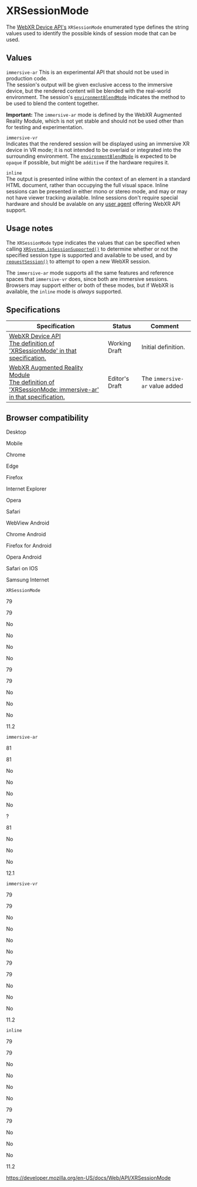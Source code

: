 XRSessionMode
=============

The [WebXR Device API's](webxr_device_api) `XRSessionMode` enumerated type defines the string values used to identify the possible kinds of session mode that can be used.

Values
------

 `immersive-ar` <span class="icon experimental" viewbox="0 0 100 100" xmlns="http://www.w3.org/2000/svg" role="img"> This is an experimental API that should not be used in production code. </span>   
The session's output will be given exclusive access to the immersive device, but the rendered content will be blended with the real-world environment. The session's [`environmentBlendMode`](xrsession/environmentblendmode) indicates the method to be used to blend the content together.

**Important:** The `immersive-ar` mode is defined by the WebXR Augmented Reality Module, which is not yet stable and should not be used other than for testing and experimentation.

`immersive-vr`  
Indicates that the rendered session will be displayed using an immersive XR device in VR mode; it is not intended to be overlaid or integrated into the surrounding environment. The [`environmentBlendMode`](xrsession/environmentblendmode) is expected to be `opaque` if possible, but might be `additive` if the hardware requires it.

`inline`  
The output is presented inline within the context of an element in a standard HTML document, rather than occupying the full visual space. Inline sessions can be presented in either mono or stereo mode, and may or may not have viewer tracking available. Inline sessions don't require special hardware and should be avalable on any [user agent](https://developer.mozilla.org/en-US/docs/Glossary/User_agent) offering WebXR API support.

Usage notes
-----------

The `XRSessionMode` type indicates the values that can be specified when calling [`XRSystem.isSessionSupported()`](xrsystem/issessionsupported) to determine whether or not the specified session type is supported and available to be used, and by [`requestSession()`](xrsystem/requestsession) to attempt to open a new WebXR session.

The `immersive-ar` mode supports all the same features and reference spaces that `immersive-vr` does, since both are immersive sessions. Browsers may support either or both of these modes, but if WebXR is available, the `inline` mode is *always* supported.

Specifications
--------------

<table><thead><tr class="header"><th>Specification</th><th>Status</th><th>Comment</th></tr></thead><tbody><tr class="odd"><td><a href="https://immersive-web.github.io/webxr/#xrsessionmode-enum">WebXR Device API<br />
<span class="small">The definition of 'XRSessionMode' in that specification.</span></a></td><td><span class="spec-wd">Working Draft</span></td><td>Initial definition.</td></tr><tr class="even"><td><a href="https://immersive-web.github.io/webxr-ar-module/#dom-xrsessionmode-immersive-ar">WebXR Augmented Reality Module<br />
<span class="small">The definition of 'XRSessionMode: immersive-ar' in that specification.</span></a></td><td><span class="spec-ed">Editor's Draft</span></td><td>The <code>immersive-ar</code> value added</td></tr></tbody></table>

Browser compatibility
---------------------

Desktop

Mobile

Chrome

Edge

Firefox

Internet Explorer

Opera

Safari

WebView Android

Chrome Android

Firefox for Android

Opera Android

Safari on IOS

Samsung Internet

`XRSessionMode`

79

79

No

No

No

No

79

79

No

No

No

11.2

`immersive-ar`

81

81

No

No

No

No

?

81

No

No

No

12.1

`immersive-vr`

79

79

No

No

No

No

79

79

No

No

No

11.2

`inline`

79

79

No

No

No

No

79

79

No

No

No

11.2

<a href="https://developer.mozilla.org/en-US/docs/Web/API/XRSessionMode" class="_attribution-link">https://developer.mozilla.org/en-US/docs/Web/API/XRSessionMode</a>
